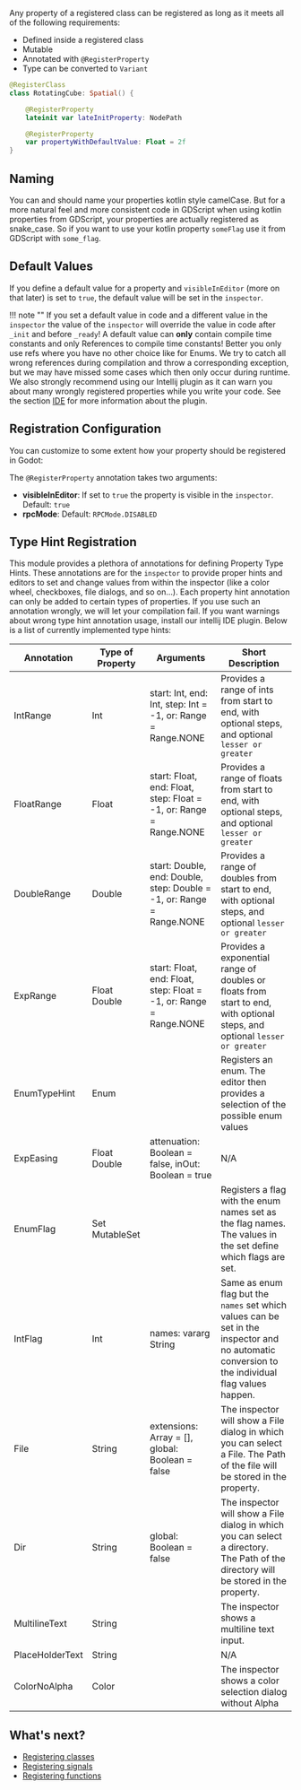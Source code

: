 Any property of a registered class can be registered as long as it meets all of the following requirements:

 - Defined inside a registered class
 - Mutable
 - Annotated with `@RegisterProperty`
 - Type can be converted to `Variant`



```kotlin
@RegisterClass
class RotatingCube: Spatial() {

    @RegisterProperty
    lateinit var lateInitProperty: NodePath

    @RegisterProperty
    var propertyWithDefaultValue: Float = 2f
}
```

## Naming
You can and should name your properties kotlin style camelCase. But for a more natural feel and more consistent code in GDScript when using kotlin properties from GDScript, your properties are actually registered as snake_case. So if you want to use your kotlin property `someFlag` use it from GDScript with `some_flag`.

## Default Values
If you define a default value for a property and `visibleInEditor` (more on that later) is set to `true`, the default value will be set in the `inspector`.

!!! note ""
    If you set a default value in code and a different value in the `inspector` the value of the `inspector` will override the value in code after `_init` and before `_ready`!
    A default value can **only** contain compile time constants and only References to compile time constants! Better you only use refs where you have no other choice like for Enums.
    We try to catch all wrong references during compilation and throw a corresponding exception, but we may have missed some cases which then only occur during runtime.
    We also strongly recommend using our Intellij plugin as it can warn you about many wrongly registered properties while you write your code. See the section [IDE](../getting-started/ide.md) for more information about the plugin.


## Registration Configuration
You can customize to some extent how your property should be registered in Godot:

The `@RegisterProperty` annotation takes two arguments:

- **visibleInEditor**: If set to `true` the property is visible in the `inspector`. Default: `true`
- **rpcMode**: Default: `RPCMode.DISABLED`

## Type Hint Registration
This module provides a plethora of annotations for defining Property Type Hints. These annotations are for the `inspector` to provide proper hints and editors to set and change values from within the inspector (like a color wheel, checkboxes, file dialogs, and so on...).
Each property hint annotation can only be added to certain types of properties. If you use such an annotation wrongly, we will let your compilation fail. If you want warnings about wrong type hint annotation usage, install our intellij IDE plugin.
Below is a list of currently implemented type hints:

| Annotation      | Type of Property           | Arguments                                                             | Short Description                                                                                                                                |
|-----------------|----------------------------|-----------------------------------------------------------------------|--------------------------------------------------------------------------------------------------------------------------------------------------|
| IntRange        | Int                        | start: Int, end: Int, step: Int = -1, or: Range = Range.NONE          | Provides a range of ints from start to end, with optional steps, and optional `lesser or greater`                                                |
| FloatRange      | Float                      | start: Float, end: Float, step: Float = -1, or: Range = Range.NONE    | Provides a range of floats from start to end, with optional steps, and optional `lesser or greater`                                              |
| DoubleRange     | Double                     | start: Double, end: Double, step: Double = -1, or: Range = Range.NONE | Provides a range of doubles from start to end, with optional steps, and optional `lesser or greater`                                             |
| ExpRange        | Float Double               | start: Float, end: Float, step: Float = -1, or: Range = Range.NONE    | Provides a exponential range of doubles or floats from start to end, with optional steps, and optional `lesser or greater`                       |
| EnumTypeHint    | Enum                       |                                                                       | Registers an enum. The editor then provides a selection of the possible enum values                                                              |
| ExpEasing       | Float Double               | attenuation: Boolean = false, inOut: Boolean = true                   | N/A                                                                                                                                              |
| EnumFlag        | Set<Enum> MutableSet<Enum> |                                                                       | Registers a flag with the enum names set as the flag names. The values in the set define which flags are set.                                    |
| IntFlag         | Int                        | names: vararg String                                                  | Same as enum flag but the `names` set which values can be set in the inspector and no automatic conversion to the individual flag values happen. |
| File            | String                     | extensions: Array<String> = [], global: Boolean = false               | The inspector will show a File dialog in which you can select a File. The Path of the file will be stored in the property.                       |
| Dir             | String                     | global: Boolean = false                                               | The inspector will show a File dialog in which you can select a directory. The Path of the directory will be stored in the property.             |
| MultilineText   | String                     |                                                                       | The inspector shows a multiline text input.                                                                                                      |
| PlaceHolderText | String                     |                                                                       | N/A                                                                                                                                              |
| ColorNoAlpha    | Color                      |                                                                       | The inspector shows a color selection dialog without Alpha                                                                                       |


## What's next?
- [Registering classes](classes.md)
- [Registering signals](signals.md)
- [Registering functions](functions.md)
